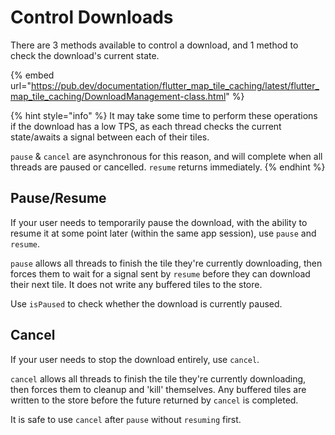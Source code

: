 # Control Downloads

There are 3 methods available to control a download, and 1 method to check the download's current state.

{% embed url="https://pub.dev/documentation/flutter_map_tile_caching/latest/flutter_map_tile_caching/DownloadManagement-class.html" %}

{% hint style="info" %}
It may take some time to perform these operations if the download has a low TPS, as each thread checks the current state/awaits a signal between each of their tiles.

`pause` & `cancel` are asynchronous for this reason, and will complete when all threads are paused or cancelled. `resume` returns immediately.
{% endhint %}

## Pause/Resume

If your user needs to temporarily pause the download, with the ability to resume it at some point later (within the same app session), use `pause` and `resume`.

`pause` allows all threads to finish the tile they're currently downloading, then forces them to wait for a signal sent by `resume` before they can download their next tile. It does not write any buffered tiles to the store.

Use `isPaused` to check whether the download is currently paused.

## Cancel

If your user needs to stop the download entirely, use `cancel`.

`cancel` allows all threads to finish the tile they're currently downloading, then forces them to cleanup and 'kill' themselves. Any buffered tiles are written to the store before the future returned by `cancel` is completed.

It is safe to use `cancel` after `pause` without `resuming` first.
